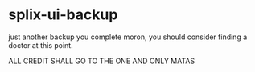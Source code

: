 # splix-ui-backup
just another backup you complete moron, you should consider finding a doctor at this point. 


ALL CREDIT SHALL GO TO THE ONE AND ONLY MATAS

